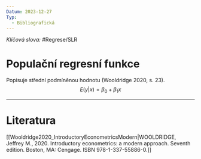 ```yaml
---
Datum: 2023-12-27
Typ:
  - Bibliografická
---
```

*Klíčová slova:* #Regrese/SLR 
# Populační regresní funkce
Popisuje střední podmíněnou hodnotu (Wooldridge 2020, s. 23).
$$
E(y|x) = \beta_0 + \beta_1x
$$
- - -
# Literatura
[[Wooldridge2020_IntroductoryEconometricsModern|WOOLDRIDGE, Jeffrey M., 2020. Introductory econometrics: a modern approach. Seventh edition. Boston, MA: Cengage. ISBN 978-1-337-55886-0.]]